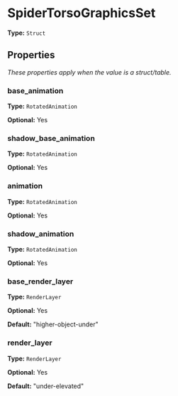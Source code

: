 # SpiderTorsoGraphicsSet

**Type:** `Struct`

## Properties

*These properties apply when the value is a struct/table.*

### base_animation

**Type:** `RotatedAnimation`

**Optional:** Yes

### shadow_base_animation

**Type:** `RotatedAnimation`

**Optional:** Yes

### animation

**Type:** `RotatedAnimation`

**Optional:** Yes

### shadow_animation

**Type:** `RotatedAnimation`

**Optional:** Yes

### base_render_layer

**Type:** `RenderLayer`

**Optional:** Yes

**Default:** "higher-object-under"

### render_layer

**Type:** `RenderLayer`

**Optional:** Yes

**Default:** "under-elevated"

